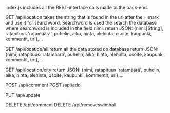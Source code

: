 index.js includes all the REST-interface calls made to the back-end.

GET /api/location
takes the string that is found in the url after the = mark and use it for searchword.
Searchword is used the search the database where searchword is included in the field nimi.
return 
JSON: {nimi:[String],
 ratapituus
 'ratamäärä',
 puhelin,
 aika,
 hinta,
 alehinta,
 osoite,
 kaupunki,
 kommentit,
 url},...
 
GET /api/location/all
return all the data stored on database
return 
JSON: {nimi,
 ratapituus
 'ratamäärä',
 puhelin,
 aika,
 hinta,
 alehinta,
 osoite,
 kaupunki,
 kommentit,
 url},...
 
GET /api/location/city
return 
JSON: {nimi,
 ratapituus
 'ratamäärä',
 puhelin,
 aika,
 hinta,
 alehinta,
 osoite,
 kaupunki,
 kommentit,
 url},...


POST /api/comment
POST /api/add

PUT /api/update

DELETE /api/comment
DELETE /api/removeswimhall


